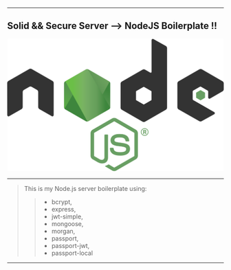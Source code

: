 ___

Solid && Secure Server --> NodeJS Boilerplate !!
------ 
![alt text](https://github.com/BiggaHD/Solid_Secure_Server/blob/master/Node.js_logo.svg "NodeJS baby")

___

> This is my Node.js server boilerplate using:
> > * bcrypt, 
> > * express, 
> > * jwt-simple,
> > * mongoose, 
> > * morgan,
> > * passport,
> > * passport-jwt,  
> > * passport-local

___

